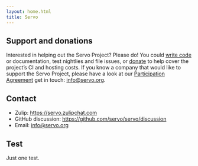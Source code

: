 ```yaml
---
layout: home.html
title: Servo
---
```


## Support and donations

Interested in helping out the Servo Project? Please do! You could [write code](https://github.com/servo/servo/)
or documentation, test nightlies and file issues, or [donate](https://crowdfunding.lfx.linuxfoundation.org/projects/servo)
to help cover the project’s CI and hosting costs. If you know a company that would like to
support the Servo Project, please have a look at our [Participation Agreement](governance/participation-agreement.pdf)
get in touch: <a href="mailto:info@servo.org">info@servo.org</a>.

## Contact

* Zulip: <https://servo.zulipchat.com>
* GitHub discussion: <https://github.com/servo/servo/discussion>
* Email: <info@servo.org>

## Test

Just one test.
